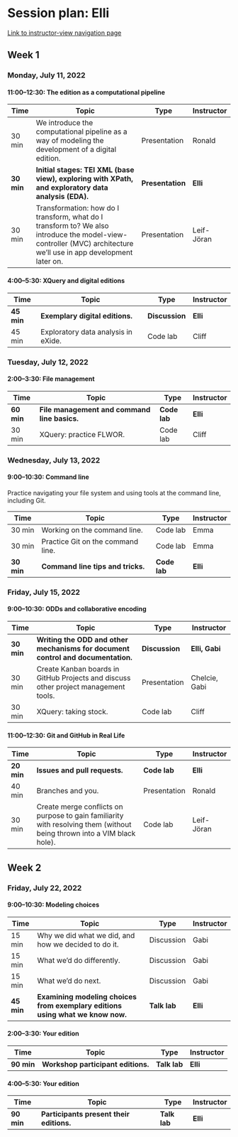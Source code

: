 # Session plan: Elli

[Link to instructor-view navigation page](daily_instructor_view.md)

## Week 1

### Monday, July 11, 2022

#### 11:00–12:30: The edition as a computational pipeline

Time | Topic | Type | Instructor
---- | ---- | ---- | ---- 
30 min | We introduce the computational pipeline as a way of modeling the development of a digital edition. | Presentation | Ronald
**30 min** | **Initial stages: TEI XML (base view), exploring with XPath, and exploratory data analysis (EDA).** | **Presentation** | **Elli**
30 min | Transformation: how do I transform, what do I transform to? We also introduce the model-view-controller (MVC) architecture we’ll use in app development later on. | Presentation | Leif-Jöran

#### 4:00–5:30: XQuery and digital editions

Time | Topic | Type | Instructor
---- | ---- | ---- | ---- 
**45 min** | **Exemplary digital editions.** | **Discussion** | **Elli**
45 min | Exploratory data analysis in eXide. | Code lab | Cliff

### Tuesday, July 12, 2022

#### 2:00–3:30: File management

Time | Topic | Type | Instructor
---- | ---- | ---- | ---- 
**60 min** | **File management and command line basics.** | **Code lab** | **Elli**
30 min | XQuery: practice FLWOR. | Code lab | Cliff

### Wednesday, July 13, 2022

#### 9:00–10:30: Command line

Practice navigating your file system and using tools at the command line,
                    including Git. 

Time | Topic | Type | Instructor
---- | ---- | ---- | ---- 
30 min | Working on the command line. | Code lab | Emma
30 min | Practice Git on the command line. | Code lab | Emma
**30 min** | **Command line tips and tricks.** | **Code lab** | **Elli**

### Friday, July 15, 2022

#### 9:00–10:30: ODDs and collaborative encoding

Time | Topic | Type | Instructor
---- | ---- | ---- | ---- 
**30 min** | **Writing the ODD and other mechanisms for document control and documentation.** | **Discussion** | **Elli, Gabi**
30 min | Create Kanban boards in GitHub Projects and discuss other project management tools. | Presentation | Chelcie, Gabi
30 min | XQuery: taking stock. | Code lab | Cliff

#### 11:00–12:30: Git and GitHub in Real Life

Time | Topic | Type | Instructor
---- | ---- | ---- | ---- 
**20 min** | **Issues and pull requests.** | **Code lab** | **Elli**
40 min | Branches and you. | Presentation | Ronald
30 min | Create merge conflicts on purpose to gain familiarity with resolving them (without being thrown into a VIM black hole). | Code lab | Leif-Jöran

## Week 2

### Friday, July 22, 2022

#### 9:00–10:30: Modeling choices

Time | Topic | Type | Instructor
---- | ---- | ---- | ---- 
15 min | Why we did what we did, and how we decided to do it. | Discussion | Gabi
15 min | What we’d do differently. | Discussion | Gabi
15 min | What we’d do next. | Discussion | Gabi
**45 min** | **Examining modeling choices from exemplary editions using what we know now.** | **Talk lab** | **Elli**

#### 2:00–3:30: Your edition

Time | Topic | Type | Instructor
---- | ---- | ---- | ---- 
**90 min** | **Workshop participant editions.** | **Talk lab** | **Elli**

#### 4:00–5:30: Your edition

Time | Topic | Type | Instructor
---- | ---- | ---- | ---- 
**90 min** | **Participants present their editions.** | **Talk lab** | **Elli**

